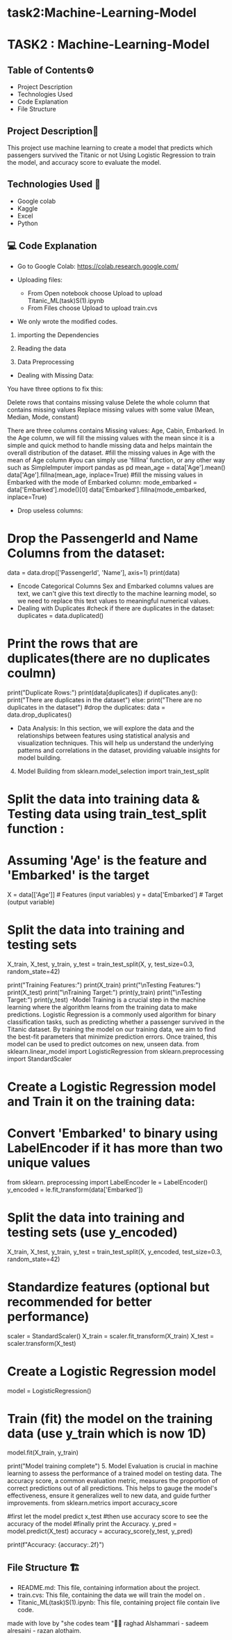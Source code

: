 # task2:Machine-Learning-Model

# TASK2 : Machine-Learning-Model

## Table of Contents⚙️
- Project Description
- Technologies Used
- Code Explanation
- File Structure

## Project Description📝

This project use machine learning to create a model that predicts which passengers survived the Titanic or not Using Logistic Regression to train the model, and accuracy score to evaluate the model.

## Technologies Used 🔧

- Google colab
- Kaggle
- Excel
- Python

## 💻 Code Explanation

- Go to Google Colab:
    https://colab.research.google.com/

- Uploading files:
    - From Open notebook choose Upload to upload Titanic_ML(task)S(1).ipynb
    - From Files choose Upload to upload train.cvs

- We only wrote the modified codes.

1. importing the Dependencies
2. Reading the data

3. Data Preprocessing
- Dealing with Missing Data:

You have three options to fix this:

Delete rows that contains missing valuse
Delete the whole column that contains missing values
Replace missing values with some value (Mean, Median, Mode, constant)

There are three columns contains Missing values: Age, Cabin, Embarked.
In the Age column, we will fill the missing values with the mean since it is a simple and quick method to handle missing data and helps maintain the overall distribution of the dataset.
#fill the missing values in Age with the mean of Age column
#you can simply use 'filllna' function, or any other way such as SimpleImputer
import pandas as pd
mean_age = data['Age'].mean()
data['Age'].fillna(mean_age, inplace=True)
#fill the missing values in Embarked with the mode of Embarked column:
mode_embarked = data['Embarked'].mode()[0]
data['Embarked'].fillna(mode_embarked, inplace=True)
- Drop useless columns:
# Drop the PassengerId and Name Columns from the dataset:
data = data.drop(['PassengerId', 'Name'], axis=1)
print(data)
- Encode Categorical Columns
Sex and Embarked columns values are text, we can't give this text directly to the machine learning model, so we need to replace this text values to meaningful numerical values.
- Dealing with Duplicates
#check if there are duplicates in the dataset:
duplicates = data.duplicated()

# Print the rows that are duplicates(there are no duplicates coulmn)
print("Duplicate Rows:")
print(data[duplicates])
if duplicates.any():
    print("There are duplicates in the dataset")
else:
    print("There are no duplicates in the dataset")
#drop the duplicates:
data = data.drop_duplicates()
- Data Analysis: In this section, we will explore the data and the relationships between features using statistical analysis and visualization techniques. This will help us understand the underlying patterns and correlations in the dataset, providing valuable insights for model building.
4. Model Building
from sklearn.model_selection import train_test_split

# Split the data into training data & Testing data using train_test_split function :
# Assuming 'Age' is the feature and 'Embarked' is the target
X = data[['Age']]  # Features (input variables)
y = data['Embarked']  # Target (output variable)

# Split the data into training and testing sets
X_train, X_test, y_train, y_test = train_test_split(X, y, test_size=0.3, random_state=42)

print("Training Features:")
print(X_train)
print("\nTesting Features:")
print(X_test)
print("\nTraining Target:")
print(y_train)
print("\nTesting Target:")
print(y_test)
-Model Training is a crucial step in the machine learning where the algorithm learns from the training data to make predictions. Logistic Regression is a commonly used algorithm for binary classification tasks, such as predicting whether a passenger survived in the Titanic dataset. By training the model on our training data, we aim to find the best-fit parameters that minimize prediction errors. Once trained, this model can be used to predict outcomes on new, unseen data.
from sklearn.linear_model import LogisticRegression
from sklearn.preprocessing import StandardScaler

# Create a Logistic Regression model and Train it on the training data:
# Convert 'Embarked' to binary using LabelEncoder if it has more than two unique values
from sklearn.
preprocessing import LabelEncoder
le = LabelEncoder()
y_encoded = le.fit_transform(data['Embarked'])

# Split the data into training and testing sets (use y_encoded)
X_train, X_test, y_train, y_test = train_test_split(X, y_encoded, test_size=0.3, random_state=42)

# Standardize features (optional but recommended for better performance)
scaler = StandardScaler()
X_train = scaler.fit_transform(X_train)
X_test = scaler.transform(X_test)

# Create a Logistic Regression model
model = LogisticRegression()

# Train (fit) the model on the training data (use y_train which is now 1D)
model.fit(X_train, y_train)

print("Model training complete")
5. Model Evaluation is crucial in machine learning to assess the performance of a trained model on testing data. The accuracy score, a common evaluation metric, measures the proportion of correct predictions out of all predictions. This helps to gauge the model's effectiveness, ensure it generalizes well to new data, and guide further improvements.
from sklearn.metrics import accuracy_score

#first let the model predict x_test
#then use accuracy score to see the accuracy of the model
#finally print the Accuracy.
y_pred = model.predict(X_test)
accuracy = accuracy_score(y_test, y_pred)

print(f"Accuracy: {accuracy:.2f}")
## File Structure 🏗️

- README.md: This file, containing information about the project.
- train.cvs: This file, containing the data we will train the model on .
- Titanic_ML(task)S(1).ipynb: This file, containing project file contain live code.

made with love by "she codes team "🤍😄
raghad Alshammari - sadeem alresaini - razan alothaim.
